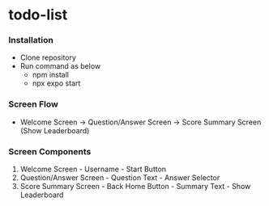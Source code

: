 # todo-list

### Installation
  - Clone repository
  - Run command as below
    - npm install
    - npx expo start
   
### Screen Flow
  - Welcome Screen -> Question/Answer Screen -> Score Summary Screen (Show Leaderboard)

### Screen Components
  1. Welcome Screen
    - Username
    - Start Button
  2. Question/Answer Screen
    - Question Text
    - Answer Selector
  3. Score Summary Screen
    - Back Home Button
    - Summary Text
    - Show Leaderboard
  